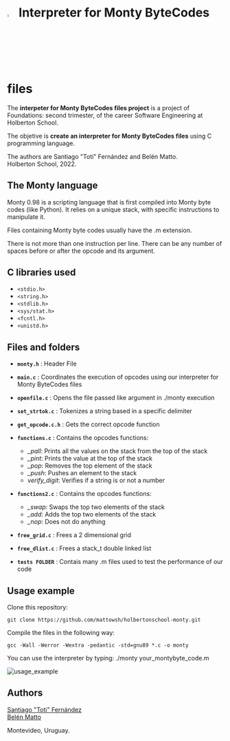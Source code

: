 # <a  href="https://www.python.org/"> <img src="https://upload.wikimedia.org/wikipedia/commons/thumb/1/1f/Python_logo_01.svg/800px-Python_logo_01.svg.png" alt="Python Language" width=4% heigth=4% ></img></a> Interpreter for Monty ByteCodes files
The **interpeter for Monty ByteCodes files project** is a project of Foundations: second trimester, of the career Software Engineering at Holberton School.

The objetive is **create an interpreter for Monty ByteCodes files** using C programming language.

The authors are Santiago "Toti" Fernández and Belén Matto.  
Holberton School, 2022.  

## The Monty language
Monty 0.98 is a scripting language that is first compiled into Monty byte codes (like Python). It relies on a unique stack, with specific instructions to manipulate it.

Files containing Monty byte codes usually have the .m extension.

There is not more than one instruction per line. There can be any number of spaces before or after the opcode and its argument.

## C libraries used
- `<stdio.h>`
- `<string.h>`
- `<stdlib.h>`
- `<sys/stat.h>`
- `<fcntl.h>`
- `<unistd.h>`

## Files and folders
- **`monty.h`** : Header File
- **`main.c`** : Coordinates the execution of opcodes using our interpreter for Monty ByteCodes files
- **`openfile.c`** : Opens the file passed like argument in ./monty execution
- **`set_strtok.c`** : Tokenizes a string based in a specific delimiter
- **`get_opcode.c.h`** : Gets the correct opcode function
- **`functions.c`** : Contains the opcodes functions: 
	- *_pall*: Prints all the values on the stack from the top of the stack
	- *_pint*: Prints the value at the top of the stack
	- *_pop*: Removes the top element of the stack
	- *_push*: Pushes an element to the stack
	- *verify_digit*: Verifies if a string is or not a number
- **`functions2.c`** : Contains the opcodes functions:
	- *_swap*: Swaps the top two elements of the stack
	- *_add*: Adds the top two elements of the stack
	- *_nop*: Does not do anything
- **`free_grid.c`** : Frees a 2 dimensional grid
- **`free_dlist.c`** : Frees a stack_t double linked list

- **`tests FOLDER`** : Contais many .m files used to test the performance of our code

## Usage example
Clone this repository:

    git clone https://github.com/mattowsh/holbertonschool-monty.git

Compile the files in the following way:

    gcc -Wall -Werror -Wextra -pedantic -std=gnu89 *.c -o monty

You can use the interpreter by typing: 
	./monty your_montybyte_code.m

![usage_example](https://user-images.githubusercontent.com/103126719/185727685-f512e24c-8a08-4f59-8672-8a14fb6c479a.png)


## Authors
[Santiago "Toti" Fernández](https://www.linkedin.com/in/santiago-fern%C3%A1ndez-801641230/)  
[Belén Matto](https://www.linkedin.com/in/mattobelen/) 

Montevideo, Uruguay.
